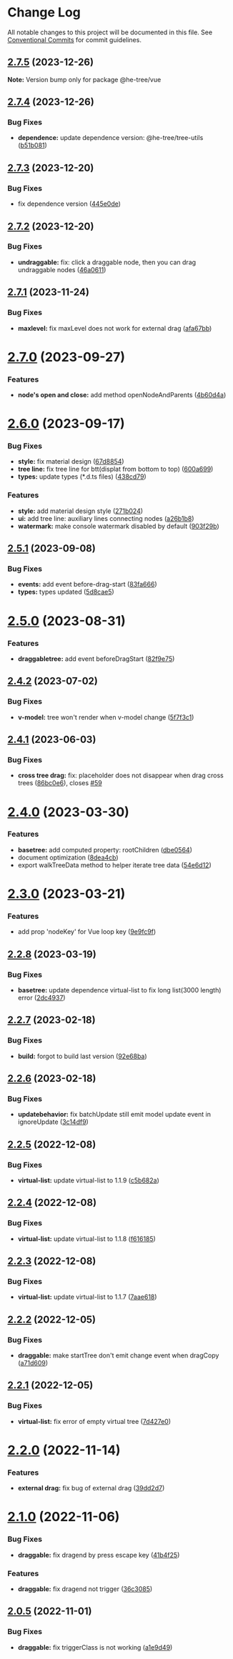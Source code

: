 # Change Log

All notable changes to this project will be documented in this file.
See [Conventional Commits](https://conventionalcommits.org) for commit guidelines.

## [2.7.5](https://github.com/phphe/he-tree/compare/@he-tree/vue@2.7.4...@he-tree/vue@2.7.5) (2023-12-26)

**Note:** Version bump only for package @he-tree/vue





## [2.7.4](https://github.com/phphe/he-tree/compare/@he-tree/vue@2.7.3...@he-tree/vue@2.7.4) (2023-12-26)


### Bug Fixes

* **dependence:** update dependence version: @he-tree/tree-utils ([b51b081](https://github.com/phphe/he-tree/commit/b51b081636e8b34a14c7b2769a49775b1e80eeae))





## [2.7.3](https://github.com/phphe/he-tree/compare/@he-tree/vue@2.7.2...@he-tree/vue@2.7.3) (2023-12-20)


### Bug Fixes

* fix dependence version ([445e0de](https://github.com/phphe/he-tree/commit/445e0de7516c0446d856b85498374f54edcf7f28))





## [2.7.2](https://github.com/phphe/he-tree/compare/@he-tree/vue@2.7.1...@he-tree/vue@2.7.2) (2023-12-20)


### Bug Fixes

* **undraggable:** fix: click a draggable node, then you can drag undraggable nodes ([46a0611](https://github.com/phphe/he-tree/commit/46a06116901cb266af42e416f5cf1e18a8e10f2e))





## [2.7.1](https://github.com/phphe/he-tree/compare/@he-tree/vue@2.7.0...@he-tree/vue@2.7.1) (2023-11-24)


### Bug Fixes

* **maxlevel:** fix maxLevel does not work for external drag ([afa67bb](https://github.com/phphe/he-tree/commit/afa67bbf08e86071ebb19dc341201efefcef4da5))





# [2.7.0](https://github.com/phphe/he-tree/compare/@he-tree/vue@2.6.0...@he-tree/vue@2.7.0) (2023-09-27)


### Features

* **node's open and close:** add method openNodeAndParents ([4b60d4a](https://github.com/phphe/he-tree/commit/4b60d4a7950727f2f031ff35ff06d479d6388b47))





# [2.6.0](https://github.com/phphe/he-tree/compare/@he-tree/vue@2.5.1...@he-tree/vue@2.6.0) (2023-09-17)


### Bug Fixes

* **style:** fix material design ([67d8854](https://github.com/phphe/he-tree/commit/67d88547091584492da95fe95942be563f18c49b))
* **tree line:** fix tree line for btt(displat from bottom to top) ([600a699](https://github.com/phphe/he-tree/commit/600a6998ea30b59cc5f59ae910b33ec893061dfc))
* **types:** update types (*.d.ts files) ([438cd79](https://github.com/phphe/he-tree/commit/438cd796f18ca9edaf61e08b066a2b2505633437))


### Features

* **style:** add material design style ([271b024](https://github.com/phphe/he-tree/commit/271b024ce83415699e4ac0bb5a5e50718bdf2173))
* **ui:** add tree line: auxiliary lines connecting nodes ([a26b1b8](https://github.com/phphe/he-tree/commit/a26b1b8db4656a2a5a7bbb6c1a43e7f6924dfe4c))
* **watermark:** make console watermark disabled by default ([903f29b](https://github.com/phphe/he-tree/commit/903f29b717f96290313f165b7a44d16a39409fbb))





## [2.5.1](https://github.com/phphe/he-tree/compare/@he-tree/vue@2.5.0...@he-tree/vue@2.5.1) (2023-09-08)


### Bug Fixes

* **events:** add event before-drag-start ([83fa666](https://github.com/phphe/he-tree/commit/83fa6669a039ef3faa0d9434f70423938d57a6d5))
* **types:** types updated ([5d8cae5](https://github.com/phphe/he-tree/commit/5d8cae5f9be18c88805b628a20bb6ee0aaa11299))





# [2.5.0](https://github.com/phphe/he-tree/compare/@he-tree/vue@2.4.2...@he-tree/vue@2.5.0) (2023-08-31)


### Features

* **draggabletree:** add event beforeDragStart ([82f9e75](https://github.com/phphe/he-tree/commit/82f9e752365b20973673fd35db1ceb81fa29b47c))





## [2.4.2](https://github.com/phphe/he-tree/compare/@he-tree/vue@2.4.1...@he-tree/vue@2.4.2) (2023-07-02)


### Bug Fixes

* **v-model:** tree won't render when v-model change ([5f7f3c1](https://github.com/phphe/he-tree/commit/5f7f3c10e66d39bc7e237f0d3ea0faf96a1a21cd))





## [2.4.1](https://github.com/phphe/he-tree/compare/@he-tree/vue@2.4.0...@he-tree/vue@2.4.1) (2023-06-03)


### Bug Fixes

* **cross tree drag:** fix: placeholder does not disappear when drag cross trees ([86bc0e6](https://github.com/phphe/he-tree/commit/86bc0e6b5d552f8e9ef315fcb93ac208ecceb219)), closes [#59](https://github.com/phphe/he-tree/issues/59)





# [2.4.0](https://github.com/phphe/he-tree/compare/@he-tree/vue@2.3.0...@he-tree/vue@2.4.0) (2023-03-30)


### Features

* **basetree:** add computed property: rootChildren ([dbe0564](https://github.com/phphe/he-tree/commit/dbe05642de47af0c0938c773bb7d01c9b806cc78))
* document optimization ([8dea4cb](https://github.com/phphe/he-tree/commit/8dea4cb272ef8f86a26c4eae115871e513fa7a61))
* export walkTreeData method to helper iterate tree data ([54e6d12](https://github.com/phphe/he-tree/commit/54e6d12fc9cd8531e9a35dd3fda896f4cae63e9b))





# [2.3.0](https://github.com/phphe/he-tree/compare/@he-tree/vue@2.2.8...@he-tree/vue@2.3.0) (2023-03-21)


### Features

* add prop 'nodeKey' for Vue loop key ([9e9fc9f](https://github.com/phphe/he-tree/commit/9e9fc9fde6c3d9f8a39862057326a574eea98c30))





## [2.2.8](https://github.com/phphe/he-tree/compare/@he-tree/vue@2.2.7...@he-tree/vue@2.2.8) (2023-03-19)


### Bug Fixes

* **basetree:** update dependence virtual-list to fix long list(3000 length) error ([2dc4937](https://github.com/phphe/he-tree/commit/2dc49375b9ffd31bc065630d7e54f5b1d82def89))





## [2.2.7](https://github.com/phphe/he-tree/compare/@he-tree/vue@2.2.6...@he-tree/vue@2.2.7) (2023-02-18)


### Bug Fixes

* **build:** forgot to build last version ([92e68ba](https://github.com/phphe/he-tree/commit/92e68ba06d1e4e0746cf312206137d419fabd54d))





## [2.2.6](https://github.com/phphe/he-tree/compare/@he-tree/vue@2.2.5...@he-tree/vue@2.2.6) (2023-02-18)


### Bug Fixes

* **updatebehavior:** fix batchUpdate still emit model update event in ignoreUpdate ([3c14df9](https://github.com/phphe/he-tree/commit/3c14df921944c696669d04f186262179e55cbfc9))





## [2.2.5](https://github.com/phphe/he-tree/compare/@he-tree/vue@2.2.4...@he-tree/vue@2.2.5) (2022-12-08)


### Bug Fixes

* **virtual-list:** update virtual-list to 1.1.9 ([c5b682a](https://github.com/phphe/he-tree/commit/c5b682af053ded927734b7a77c2f98e96abd8310))





## [2.2.4](https://github.com/phphe/he-tree/compare/@he-tree/vue@2.2.3...@he-tree/vue@2.2.4) (2022-12-08)


### Bug Fixes

* **virtual-list:** update virtual-list to 1.1.8 ([f616185](https://github.com/phphe/he-tree/commit/f616185d0cc8681475abbb39a5a853edef24429a))





## [2.2.3](https://github.com/phphe/he-tree/compare/@he-tree/vue@2.2.2...@he-tree/vue@2.2.3) (2022-12-08)


### Bug Fixes

* **virtual-list:** update virtual-list to 1.1.7 ([7aae618](https://github.com/phphe/he-tree/commit/7aae61836d3a58e3e2a32826316b46b561a76563))





## [2.2.2](https://github.com/phphe/he-tree/compare/@he-tree/vue@2.2.1...@he-tree/vue@2.2.2) (2022-12-05)


### Bug Fixes

* **draggable:** make startTree don't emit change event when dragCopy ([a71d609](https://github.com/phphe/he-tree/commit/a71d6096c0e11a8aa196a336557588b2c6b05a48))





## [2.2.1](https://github.com/phphe/he-tree/compare/@he-tree/vue@2.2.0...@he-tree/vue@2.2.1) (2022-12-05)


### Bug Fixes

* **virtual-list:** fix error of empty virtual tree ([7d427e0](https://github.com/phphe/he-tree/commit/7d427e04170d915619e69e7d3ca61f108ed175f1))





# [2.2.0](https://github.com/phphe/he-tree/compare/@he-tree/vue@2.1.0...@he-tree/vue@2.2.0) (2022-11-14)


### Features

* **external drag:** fix bug of external drag ([39dd2d7](https://github.com/phphe/he-tree/commit/39dd2d7f27078550fb87bff5d22580cec4ae9b89))





# [2.1.0](https://github.com/phphe/he-tree/compare/@he-tree/vue@2.0.5...@he-tree/vue@2.1.0) (2022-11-06)


### Bug Fixes

* **draggable:** fix dragend by press escape key ([41b4f25](https://github.com/phphe/he-tree/commit/41b4f25958c65e8d009013ff9679eff65737a679))


### Features

* **draggable:** fix dragend not trigger ([36c3085](https://github.com/phphe/he-tree/commit/36c3085f655806213e50f1b1880d72b4aaa549c5))





## [2.0.5](https://github.com/phphe/he-tree/compare/@he-tree/vue@2.0.4...@he-tree/vue@2.0.5) (2022-11-01)


### Bug Fixes

* **draggable:** fix triggerClass is not working ([a1e9d49](https://github.com/phphe/he-tree/commit/a1e9d494c9d4be821b5f999a8e909d292b700b73))
